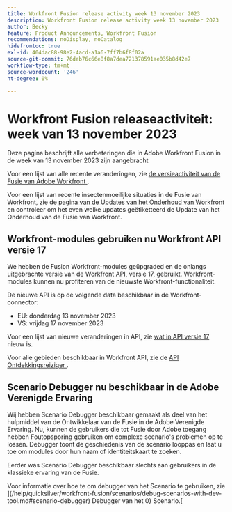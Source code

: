 ```yaml
---
title: Workfront Fusion release activity week 13 november 2023
description: Workfront Fusion release activity week 13 november 2023
author: Becky
feature: Product Announcements, Workfront Fusion
recommendations: noDisplay, noCatalog
hidefromtoc: true
exl-id: 404dac88-98e2-4acd-a1a6-7ff7b6f8f02a
source-git-commit: 76deb76c66e8f8a7dea721378591ae035b8d42e7
workflow-type: tm+mt
source-wordcount: '246'
ht-degree: 0%

---
```


# Workfront Fusion releaseactiviteit: week van 13 november 2023

Deze pagina beschrijft alle verbeteringen die in Adobe Workfront Fusion in de week van 13 november 2023 zijn aangebracht

Voor een lijst van alle recente veranderingen, zie [ de versieactiviteit van de Fusie van Adobe Workfront ](../../../product-announcements/product-releases/fusion-release-activity/fusion-release-activity.md).

Voor een lijst van recente insectenmoeilijke situaties in de Fusie van Workfront, zie de [ pagina van de Updates van het Onderhoud van Workfront ](https://experienceleague.adobe.com/docs/workfront-known-issues/releases/current-updates.html) en controleer om het even welke updates geëtiketteerd de Update van het Onderhoud van de Fusie van Workfront.

## Workfront-modules gebruiken nu Workfront API versie 17

We hebben de Fusion Workfront-modules geüpgraded en de onlangs uitgebrachte versie van de Workfront API, versie 17, gebruikt. Workfront-modules kunnen nu profiteren van de nieuwste Workfront-functionaliteit.

De nieuwe API is op de volgende data beschikbaar in de Workfront-connector:

* EU: donderdag 13 november 2023
* VS: vrijdag 17 november 2023

Voor een lijst van nieuwe veranderingen in API, zie [ wat in API versie 17 ](/help/quicksilver/wf-api/api/new-api-version-17.md) nieuw is.

Voor alle gebieden beschikbaar in Workfront API, zie de [ API Ontdekkingsreiziger ](https://developer.adobe.com/workfront/api-explorer).

## Scenario Debugger nu beschikbaar in de Adobe Verenigde Ervaring

Wij hebben Scenario Debugger beschikbaar gemaakt als deel van het hulpmiddel van de Ontwikkelaar van de Fusie in de Adobe Verenigde Ervaring. Nu, kunnen de gebruikers die tot Fusie door Adobe toegang hebben Foutopsporing gebruiken om complexe scenario&#39;s problemen op te lossen. Debugger toont de geschiedenis van de scenario looppas en laat u toe om modules door hun naam of identiteitskaart te zoeken.

Eerder was Scenario Debugger beschikbaar slechts aan gebruikers in de klassieke ervaring van de Fusie.

Voor informatie over hoe te om debugger van het Scenario te gebruiken, zie ](/help/quicksilver/workfront-fusion/scenarios/debug-scenarios-with-dev-tool.md#scenario-debugger) Debugger van het 0} Scenario.[
